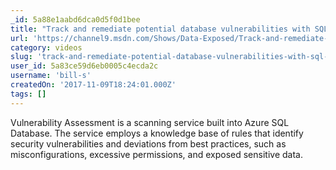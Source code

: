 ```yaml
---
_id: 5a88e1aabd6dca0d5f0d1bee
title: "Track and remediate potential database vulnerabilities with SQL Vulnerability Assessment"
url: 'https://channel9.msdn.com/Shows/Data-Exposed/Track-and-remediate-potential-database-vulnerabilities-with-SQL-Vulnerability-Assessment'
category: videos
slug: 'track-and-remediate-potential-database-vulnerabilities-with-sql-vulnerability-assessment'
user_id: 5a83ce59d6eb0005c4ecda2c
username: 'bill-s'
createdOn: '2017-11-09T18:24:01.000Z'
tags: []
---
```


Vulnerability Assessment is a scanning service built into Azure SQL Database. The service employs a knowledge base of rules that identify security vulnerabilities and deviations from best practices, such as misconfigurations, excessive permissions, and exposed sensitive data.
